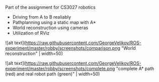 Part of the assignment for CS3027 robotics

- Driving from A to B realiably
- Pathplanning using a static map with A*
- World reconstruction using cameras
- Utilization of RViz

![alt text](https://raw.githubusercontent.com/GeorgeVelikov/ROS-experiment/master/robby/screenshots/comparison.png "World reconstruction" | width=50)

![alt text](https://raw.githubusercontent.com/GeorgeVelikov/ROS-experiment/master/robby/screenshots/complete.png "complete A* path (red) and real robot path (green)" | width=50)